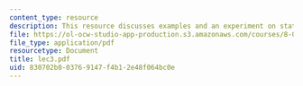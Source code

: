 ```yaml
---
content_type: resource
description: This resource discusses examples and an experiment on static equilibirum.
file: https://ol-ocw-studio-app-production.s3.amazonaws.com/courses/8-01l-physics-i-classical-mechanics-fall-2005/830702b003769147f4b12e48f064bc0e_lec3.pdf
file_type: application/pdf
resourcetype: Document
title: lec3.pdf
uid: 830702b0-0376-9147-f4b1-2e48f064bc0e
---
```

